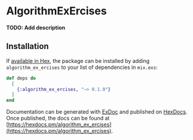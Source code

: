 # AlgorithmExErcises

**TODO: Add description**

## Installation

If [available in Hex](https://hex.pm/docs/publish), the package can be installed
by adding `algorithm_ex_ercises` to your list of dependencies in `mix.exs`:

```elixir
def deps do
  [
    {:algorithm_ex_ercises, "~> 0.1.0"}
  ]
end
```

Documentation can be generated with [ExDoc](https://github.com/elixir-lang/ex_doc)
and published on [HexDocs](https://hexdocs.pm). Once published, the docs can
be found at [https://hexdocs.pm/algorithm_ex_ercises](https://hexdocs.pm/algorithm_ex_ercises).

